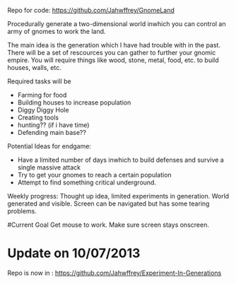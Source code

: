 Repo for code: https://github.com/Jahwffrey/GnomeLand

Procedurally generate a two-dimensional world inwhich you can control an army of gnomes to work the land.

The main idea is the generation which I have had trouble with in the past. There will be a set of rescources you can gather
to further your gnomic empire. You will require things like wood, stone, metal, food, etc. to build houses, walls, etc.


Required tasks will be
* Farming for food
* Building houses to increase population
* Diggy Diggy Hole
* Creating tools
* hunting?? (if i have time)
* Defending main base??


Potential Ideas for endgame:
* Have a limited number of days inwhich to build defenses and survive a single massive attack
* Try to get your gnomes to reach a certain population
* Attempt to find something critical underground.

Weekly progress:
Thought up idea, limited experiments in generation.
World generated and visible. Screen can be navigated but has some tearing problems.

#Current Goal
Get mouse to work.
Make sure screen stays onscreen.

Update on 10/07/2013
====================

Repo is now in : https://github.com/Jahwffrey/Experiment-In-Generations
